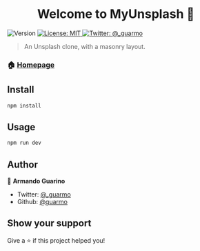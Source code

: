 <h1 align="center">Welcome to MyUnsplash 👋</h1>
<p>
  <img alt="Version" src="https://img.shields.io/badge/version-1.0.0-blue.svg?cacheSeconds=2592000" />
  <a href="#" target="_blank">
    <img alt="License: MIT" src="https://img.shields.io/badge/License-MIT-yellow.svg" />
  </a>
  <a href="https://twitter.com/\_guarmo" target="_blank">
    <img alt="Twitter: @_guarmo" src="https://img.shields.io/twitter/follow/\_guarmo.svg?style=social" />
  </a>
</p>

> An Unsplash clone, with a masonry layout.

### 🏠 [Homepage](https://secret-badlands-45247.herokuapp.com/)

## Install

```sh
npm install
```

## Usage

```sh
npm run dev
```

## Author

👤 **Armando Guarino**

- Twitter: [@\_guarmo](https://twitter.com/_guarmo)
- Github: [@guarmo](https://github.com/guarmo)

## Show your support

Give a ⭐️ if this project helped you!

